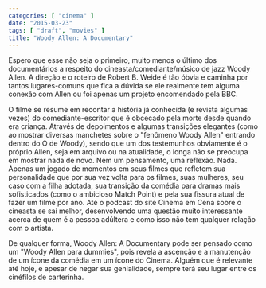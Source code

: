 ```yaml
---
categories: [ "cinema" ]
date: "2015-03-23"
tags: [ "draft", "movies" ]
title: "Woody Allen: A Documentary"
---
```

Espero que esse não seja o primeiro, muito menos o último dos
documentários a respeito do cineasta/comediante/músico de jazz Woody
Allen. A direção e o roteiro de Robert B. Weide é tão óbvia e caminha
por tantos lugares-comuns que fica a dúvida se ele realmente tem alguma
conexão com Allen ou foi apenas um projeto encomendado pela BBC.

O filme se resume em recontar a história já conhecida (e revista algumas
vezes) do comediante-escritor que é obcecado pela morte desde quando era
criança. Através de depoimentos e algumas transições elegantes (como
ao mostrar diversas manchetes sobre o "fenômeno Woody Allen" entrando
dentro do O de Woody), sendo que um dos testemunhos obviamente é o
próprio Allen, seja em arquivo ou na atualidade, o longa não se preocupa
em mostrar nada de novo. Nem um pensamento, uma reflexão. Nada. Apenas
um jogado de momentos em seus filmes que refletem sua personalidade que
por sua vez volta para os filmes, suas mulheres, seu caso com a filha
adotada, sua transição da comédia para dramas mais sofisticados (como
o ambicioso Match Point) e pela sua fissura atual de fazer um filme por
ano. Até o podcast do site Cinema em Cena sobre o cineasta se sai melhor,
desenvolvendo uma questão muito interessante acerca de quem é a pessoa
adúltera e como isso não tem qualquer relação com o artista.

De qualquer forma, Woody Allen: A Documentary pode ser pensado como um
"Woody Allen para dummies", pois revela a ascenção e a manutenção de
um ícone da comédia em um ícone do Cinema. Alguém que é relevante
até hoje, e apesar de negar sua genialidade, sempre terá seu lugar
entre os cinéfilos de carterinha.
